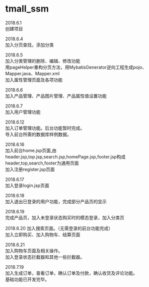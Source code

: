 # tmall_ssm
2018.6.1  
创建项目

2018.6.4  
加入分页查找，添加分类

2018.6.5  
加入分类管理的删除、编辑、修改功能  
用pageHelper重构分页方法，用MybatisGenerator逆向工程生成pojo、Mapper.java、Mapper.xml  
加入属性管理页面及各项功能

2018.6.6  
加入产品管理、产品图片管理、产品属性值设置功能

2018.6.7  
加入用户管理功能

2018.6.12  
加入订单管理功能。后台功能暂时完成。  
导入前台所需的数据库样例数据。  

2018.6.16  
加入前台home.jsp页面,由header.jsp,top.jsp,search.jsp,homePage.jsp,footer.jsp构成  
header,top,search,footer为通用页面  
加入注册register.jsp页面  

2018.6.17  
加入登录login.jsp页面  

2018.6.18  
加入退出已登录的用户功能，完成部分产品页的显示

2018.6.19  
完成产品页，加入未登录状态购买时的模态登录，加入分类页  

2018.6.20
加入搜索页面。（无需登录的前台功能完成）  
加入立即购买、加入购物车、结算页面  

2018.6.21  
加入购物车页面及相关操作。  
加入登录状态拦截器和其他一些拦截器。  

2018.7.19  
加入生成订单，查看订单，确认订单及付款，确认收货及评论功能。  
基础功能已开发完毕。
